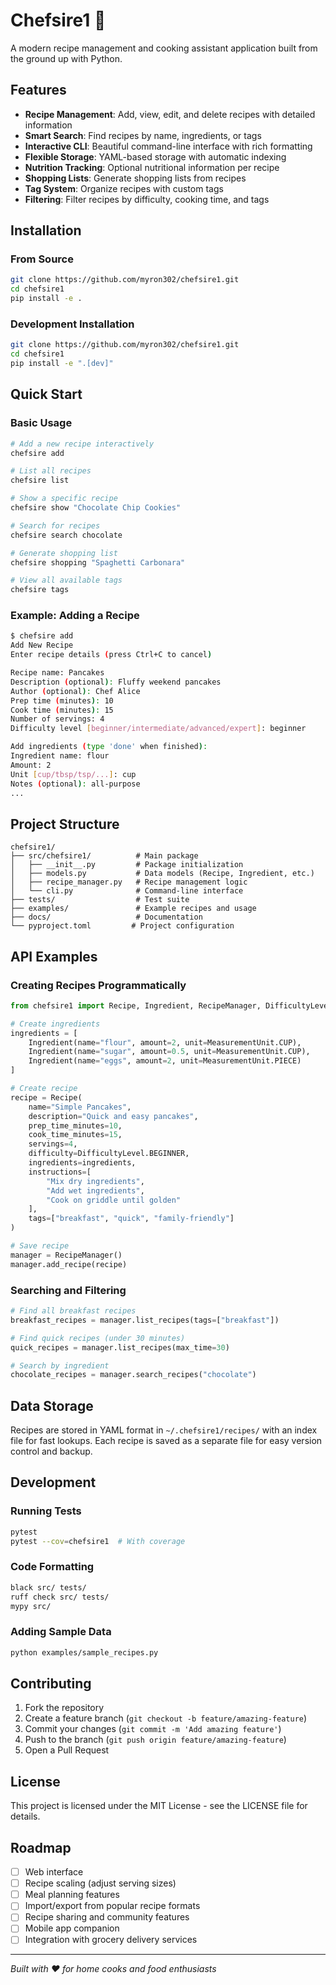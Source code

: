 # Chefsire1 🍳

A modern recipe management and cooking assistant application built from the ground up with Python.

## Features

- **Recipe Management**: Add, view, edit, and delete recipes with detailed information
- **Smart Search**: Find recipes by name, ingredients, or tags
- **Interactive CLI**: Beautiful command-line interface with rich formatting
- **Flexible Storage**: YAML-based storage with automatic indexing
- **Nutrition Tracking**: Optional nutritional information per recipe
- **Shopping Lists**: Generate shopping lists from recipes
- **Tag System**: Organize recipes with custom tags
- **Filtering**: Filter recipes by difficulty, cooking time, and tags

## Installation

### From Source

```bash
git clone https://github.com/myron302/chefsire1.git
cd chefsire1
pip install -e .
```

### Development Installation

```bash
git clone https://github.com/myron302/chefsire1.git
cd chefsire1
pip install -e ".[dev]"
```

## Quick Start

### Basic Usage

```bash
# Add a new recipe interactively
chefsire add

# List all recipes
chefsire list

# Show a specific recipe
chefsire show "Chocolate Chip Cookies"

# Search for recipes
chefsire search chocolate

# Generate shopping list
chefsire shopping "Spaghetti Carbonara"

# View all available tags
chefsire tags
```

### Example: Adding a Recipe

```bash
$ chefsire add
Add New Recipe
Enter recipe details (press Ctrl+C to cancel)

Recipe name: Pancakes
Description (optional): Fluffy weekend pancakes
Author (optional): Chef Alice
Prep time (minutes): 10
Cook time (minutes): 15
Number of servings: 4
Difficulty level [beginner/intermediate/advanced/expert]: beginner

Add ingredients (type 'done' when finished):
Ingredient name: flour
Amount: 2
Unit [cup/tbsp/tsp/...]: cup
Notes (optional): all-purpose
...
```

## Project Structure

```
chefsire1/
├── src/chefsire1/          # Main package
│   ├── __init__.py         # Package initialization
│   ├── models.py           # Data models (Recipe, Ingredient, etc.)
│   ├── recipe_manager.py   # Recipe management logic
│   └── cli.py              # Command-line interface
├── tests/                  # Test suite
├── examples/               # Example recipes and usage
├── docs/                   # Documentation
└── pyproject.toml         # Project configuration
```

## API Examples

### Creating Recipes Programmatically

```python
from chefsire1 import Recipe, Ingredient, RecipeManager, DifficultyLevel, MeasurementUnit

# Create ingredients
ingredients = [
    Ingredient(name="flour", amount=2, unit=MeasurementUnit.CUP),
    Ingredient(name="sugar", amount=0.5, unit=MeasurementUnit.CUP),
    Ingredient(name="eggs", amount=2, unit=MeasurementUnit.PIECE)
]

# Create recipe
recipe = Recipe(
    name="Simple Pancakes",
    description="Quick and easy pancakes",
    prep_time_minutes=10,
    cook_time_minutes=15,
    servings=4,
    difficulty=DifficultyLevel.BEGINNER,
    ingredients=ingredients,
    instructions=[
        "Mix dry ingredients",
        "Add wet ingredients",
        "Cook on griddle until golden"
    ],
    tags=["breakfast", "quick", "family-friendly"]
)

# Save recipe
manager = RecipeManager()
manager.add_recipe(recipe)
```

### Searching and Filtering

```python
# Find all breakfast recipes
breakfast_recipes = manager.list_recipes(tags=["breakfast"])

# Find quick recipes (under 30 minutes)
quick_recipes = manager.list_recipes(max_time=30)

# Search by ingredient
chocolate_recipes = manager.search_recipes("chocolate")
```

## Data Storage

Recipes are stored in YAML format in `~/.chefsire1/recipes/` with an index file for fast lookups. Each recipe is saved as a separate file for easy version control and backup.

## Development

### Running Tests

```bash
pytest
pytest --cov=chefsire1  # With coverage
```

### Code Formatting

```bash
black src/ tests/
ruff check src/ tests/
mypy src/
```

### Adding Sample Data

```bash
python examples/sample_recipes.py
```

## Contributing

1. Fork the repository
2. Create a feature branch (`git checkout -b feature/amazing-feature`)
3. Commit your changes (`git commit -m 'Add amazing feature'`)
4. Push to the branch (`git push origin feature/amazing-feature`)
5. Open a Pull Request

## License

This project is licensed under the MIT License - see the LICENSE file for details.

## Roadmap

- [ ] Web interface
- [ ] Recipe scaling (adjust serving sizes)
- [ ] Meal planning features
- [ ] Import/export from popular recipe formats
- [ ] Recipe sharing and community features
- [ ] Mobile app companion
- [ ] Integration with grocery delivery services

---

*Built with ❤️ for home cooks and food enthusiasts*